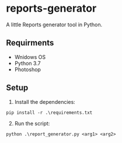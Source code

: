 # reports-generator

A little Reports generator tool in Python.

## Requirments
* Wnidows OS
* Python 3.7
* Photoshop 

## Setup
1. Install the dependencies:
  ```
  pip install -r .\requirements.txt
  ```
2. Run the script: 
  ```
  python .\report_generator.py <arg1> <arg2>
  ```